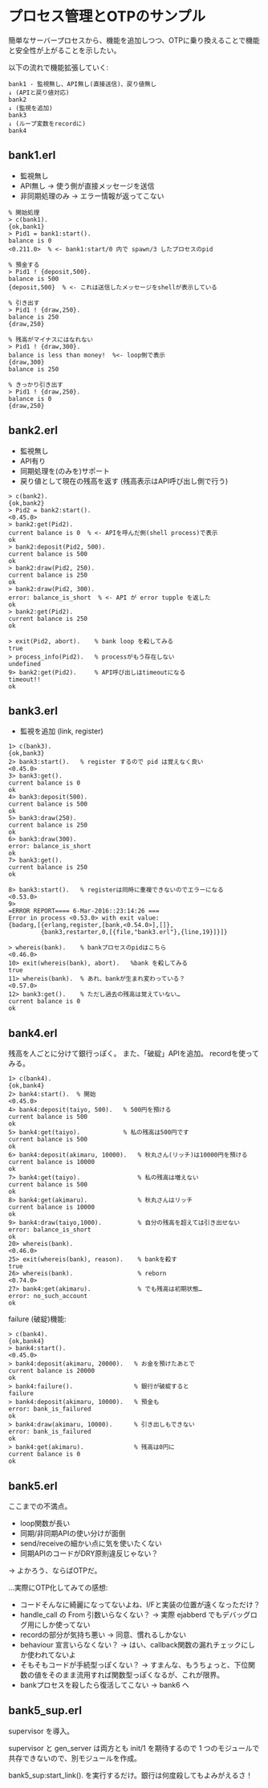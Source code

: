 プロセス管理とOTPのサンプル
===========================

簡単なサーバープロセスから、機能を追加しつつ、OTPに乗り換えることで機能と安全性が上がることを示したい。

以下の流れで機能拡張していく:

```
bank1 - 監視無し、API無し(直接送信)、戻り値無し
↓ (APIと戻り値対応)
bank2
↓ (監視を追加)
bank3
↓ (ループ変数をrecordに)
bank4
```


bank1.erl
---------

* 監視無し
* API無し → 使う側が直接メッセージを送信
* 非同期処理のみ → エラー情報が返ってこない

```
% 開始処理
> c(bank1).
{ok,bank1}
> Pid1 = bank1:start().
balance is 0
<0.211.0>  % <- bank1:start/0 内で spawn/3 したプロセスのpid

% 預金する
> Pid1 ! {deposit,500}.
balance is 500
{deposit,500}  % <- これは送信したメッセージをshellが表示している

% 引き出す
> Pid1 ! {draw,250}.
balance is 250
{draw,250}

% 残高がマイナスにはなれない
> Pid1 ! {draw,300}.
balance is less than money!  %<- loop側で表示
{draw,300}
balance is 250

% きっかり引き出す
> Pid1 ! {draw,250}.
balance is 0
{draw,250}
```

bank2.erl
---------

* 監視無し
* API有り
* 同期処理を(のみを)サポート
* 戻り値として現在の残高を返す (残高表示はAPI呼び出し側で行う)

```
> c(bank2).
{ok,bank2}
> Pid2 = bank2:start().
<0.45.0>
> bank2:get(Pid2).
current balance is 0  % <- APIを呼んだ側(shell process)で表示
ok
> bank2:deposit(Pid2, 500).
current balance is 500
ok
> bank2:draw(Pid2, 250).
current balance is 250
ok
> bank2:draw(Pid2, 300).
error: balance_is_short  % <- API が error tupple を返した
ok
> bank2:get(Pid2).
current balance is 250
ok

> exit(Pid2, abort).    % bank loop を殺してみる
true
> process_info(Pid2).   % processがもう存在しない
undefined
9> bank2:get(Pid2).     % API呼び出しはtimeoutになる
timeout!!
ok
```

bank3.erl
---------

* 監視を追加 (link, register)

```
1> c(bank3).
{ok,bank3}
2> bank3:start().   % register するので pid は覚えなく良い
<0.45.0>
3> bank3:get().
current balance is 0
ok
4> bank3:deposit(500).
current balance is 500
ok
5> bank3:draw(250).
current balance is 250
ok
6> bank3:draw(300).
error: balance_is_short
ok
7> bank3:get().
current balance is 250
ok

8> bank3:start().   % registerは同時に重複できないのでエラーになる
<0.53.0>
9> 
=ERROR REPORT==== 6-Mar-2016::23:14:26 ===
Error in process <0.53.0> with exit value:
{badarg,[{erlang,register,[bank,<0.54.0>],[]},
         {bank3,restarter,0,[{file,"bank3.erl"},{line,19}]}]}

> whereis(bank).    % bankプロセスのpidはこちら
<0.46.0>
10> exit(whereis(bank), abort).   %bank を殺してみる
true
11> whereis(bank).  % あれ、bankが生まれ変わっている？
<0.57.0>
12> bank3:get().    % ただし過去の残高は覚えていない…
current balance is 0
ok
```

bank4.erl
---------

残高を人ごとに分けて銀行っぽく。
また、「破綻」APIを追加。
recordを使ってみる。

```
1> c(bank4).
{ok,bank4}
2> bank4:start().  % 開始
<0.45.0>
4> bank4:deposit(taiyo, 500).   % 500円を預ける
current balance is 500
ok
5> bank4:get(taiyo).            % 私の残高は500円です
current balance is 500
ok
6> bank4:deposit(akimaru, 10000).   % 秋丸さん(リッチ)は10000円を預ける
current balance is 10000
ok
7> bank4:get(taiyo).                % 私の残高は増えない
current balance is 500
ok
8> bank4:get(akimaru).              % 秋丸さんはリッチ
current balance is 10000
ok
9> bank4:draw(taiyo,1000).          % 自分の残高を超えては引き出せない
error: balance_is_short
ok
20> whereis(bank).
<0.46.0>
25> exit(whereis(bank), reason).    % bankを殺す
true
26> whereis(bank).                  % reborn
<0.74.0>
27> bank4:get(akimaru).             % でも残高は初期状態…
error: no_such_account
ok
```

failure (破綻)機能:
```
> c(bank4).
{ok,bank4}
> bank4:start().
<0.45.0>
> bank4:deposit(akimaru, 20000).   % お金を預けたあとで
current balance is 20000
ok
> bank4:failure().                 % 銀行が破綻すると
failure
> bank4:deposit(akimaru, 10000).   % 預金も
error: bank_is_failured
ok
> bank4:draw(akimaru, 10000).      % 引き出しもできない
error: bank_is_failured
ok
> bank4:get(akimaru).              % 残高は0円に
current balance is 0
ok
```

bank5.erl
---------

ここまでの不満点。
+ loop関数が長い
+ 同期/非同期APIの使い分けが面倒
+ send/receiveの細かい点に気を使いたくない
+ 同期APIのコードがDRY原則違反じゃない？

→ よかろう、ならばOTPだ。

…実際にOTP化してみての感想:
+ コードそんなに綺麗になってないよね、I/Fと実装の位置が遠くなっただけ？
+ handle_call の From 引数いらなくない？ → 実際 ejabberd でもデバッグログ用にしか使ってない
+ recordの部分が気持ち悪い → 同意、慣れるしかない
+ behaviour 宣言いらなくない？ → はい、callback関数の漏れチェックにしか使われてないよ
+ そもそもコードが手続型っぽくない？ → すまんな、もうちょっと、下位関数の値をそのまま流用すれば関数型っぽくなるが、これが限界。
+ bankプロセスを殺したら復活してこない → bank6 へ

bank5_sup.erl
---------

supervisor を導入。

supervisor と gen_server は両方とも init/1 を期待するので 1 つのモジュールで共存できないので、別モジュールを作成。

bank5_sup:start_link().
を実行するだけ。銀行は何度殺してもよみがえるさ！
